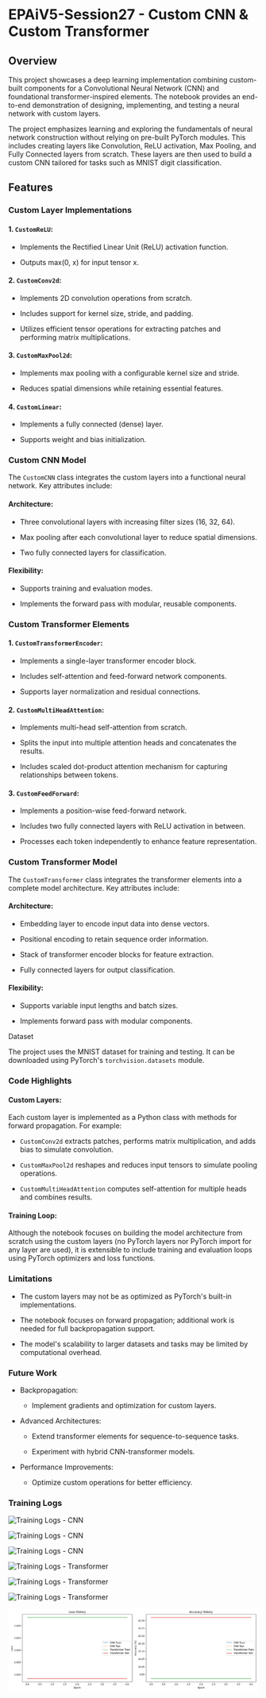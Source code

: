 # EPAiV5-Session27 - Custom CNN & Custom Transformer

## Overview

This project showcases a deep learning implementation combining custom-built components for a Convolutional Neural Network (CNN) and foundational transformer-inspired elements. The notebook provides an end-to-end demonstration of designing, implementing, and testing a neural network with custom layers.

The project emphasizes learning and exploring the fundamentals of neural network construction without relying on pre-built PyTorch modules. This includes creating layers like Convolution, ReLU activation, Max Pooling, and Fully Connected layers from scratch. These layers are then used to build a custom CNN tailored for tasks such as MNIST digit classification.

## Features

### Custom Layer Implementations

#### 1. `CustomReLU`:

- Implements the Rectified Linear Unit (ReLU) activation function.

- Outputs max(0, x) for input tensor x.

#### 2. `CustomConv2d`:

- Implements 2D convolution operations from scratch.

- Includes support for kernel size, stride, and padding.

- Utilizes efficient tensor operations for extracting patches and performing matrix multiplications.

#### 3. `CustomMaxPool2d`:

- Implements max pooling with a configurable kernel size and stride.

- Reduces spatial dimensions while retaining essential features.

#### 4. `CustomLinear`:

- Implements a fully connected (dense) layer.

- Supports weight and bias initialization.

### Custom CNN Model

The `CustomCNN` class integrates the custom layers into a functional neural network. Key attributes include:

#### Architecture:

- Three convolutional layers with increasing filter sizes (16, 32, 64).

- Max pooling after each convolutional layer to reduce spatial dimensions.

- Two fully connected layers for classification.

#### Flexibility:

- Supports training and evaluation modes.

- Implements the forward pass with modular, reusable components.

### Custom Transformer Elements

#### 1. `CustomTransformerEncoder`:

- Implements a single-layer transformer encoder block.

- Includes self-attention and feed-forward network components.

- Supports layer normalization and residual connections.

#### 2. `CustomMultiHeadAttention`:

- Implements multi-head self-attention from scratch.

- Splits the input into multiple attention heads and concatenates the results.

- Includes scaled dot-product attention mechanism for capturing relationships between tokens.

#### 3. `CustomFeedForward`:

- Implements a position-wise feed-forward network.

- Includes two fully connected layers with ReLU activation in between.

- Processes each token independently to enhance feature representation.

### Custom Transformer Model

The `CustomTransformer` class integrates the transformer elements into a complete model architecture. Key attributes include:

#### Architecture:

- Embedding layer to encode input data into dense vectors.

- Positional encoding to retain sequence order information.

- Stack of transformer encoder blocks for feature extraction.

- Fully connected layers for output classification.

#### Flexibility:

- Supports variable input lengths and batch sizes.

- Implements forward pass with modular components.

Dataset

The project uses the MNIST dataset for training and testing. It can be downloaded using PyTorch's `torchvision.datasets` module.

### Code Highlights

#### Custom Layers:

Each custom layer is implemented as a Python class with methods for forward propagation. For example:

- `CustomConv2d` extracts patches, performs matrix multiplication, and adds bias to simulate convolution.

- `CustomMaxPool2d` reshapes and reduces input tensors to simulate pooling operations.

- `CustomMultiHeadAttention` computes self-attention for multiple heads and combines results.

#### Training Loop:

Although the notebook focuses on building the model architecture from scratch using the custom layers (no PyTorch layers nor PyTorch import for any layer are used), it is extensible to include training and evaluation loops using PyTorch optimizers and loss functions.


### Limitations

- The custom layers may not be as optimized as PyTorch's built-in implementations.

- The notebook focuses on forward propagation; additional work is needed for full backpropagation support.

- The model's scalability to larger datasets and tasks may be limited by computational overhead.

### Future Work

- Backpropagation:

    - Implement gradients and optimization for custom layers.

- Advanced Architectures:

    - Extend transformer elements for sequence-to-sequence tasks.

    - Experiment with hybrid CNN-transformer models.

- Performance Improvements:

    - Optimize custom operations for better efficiency.

### Training Logs


![Training Logs - CNN](cnn_image1.png)

![Training Logs - CNN](cnn_image2.png)

![Training Logs - CNN](cnn_image3.png)

![Training Logs - Transformer](transformer_image1.png)

![Training Logs - Transformer](transformer_image2.png)

![Training Logs - Transformer](transformer_image3.png)

![Training History](training_history.png)


